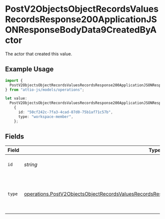 # PostV2ObjectsObjectRecordsValuesRecordsResponse200ApplicationJSONResponseBodyData9CreatedByActor

The actor that created this value.

## Example Usage

```typescript
import {
  PostV2ObjectsObjectRecordsValuesRecordsResponse200ApplicationJSONResponseBodyData9CreatedByActor,
} from "attio-js/models/operations";

let value:
  PostV2ObjectsObjectRecordsValuesRecordsResponse200ApplicationJSONResponseBodyData9CreatedByActor =
    {
      id: "50cf242c-7fa3-4cad-87d0-75b1af71c57b",
      type: "workspace-member",
    };
```

## Fields

| Field                                                                                                                                                                                                                  | Type                                                                                                                                                                                                                   | Required                                                                                                                                                                                                               | Description                                                                                                                                                                                                            |
| ---------------------------------------------------------------------------------------------------------------------------------------------------------------------------------------------------------------------- | ---------------------------------------------------------------------------------------------------------------------------------------------------------------------------------------------------------------------- | ---------------------------------------------------------------------------------------------------------------------------------------------------------------------------------------------------------------------- | ---------------------------------------------------------------------------------------------------------------------------------------------------------------------------------------------------------------------- |
| `id`                                                                                                                                                                                                                   | *string*                                                                                                                                                                                                               | :heavy_minus_sign:                                                                                                                                                                                                     | An ID to identify the actor.                                                                                                                                                                                           |
| `type`                                                                                                                                                                                                                 | [operations.PostV2ObjectsObjectRecordsValuesRecordsResponse200ApplicationJSONResponseBodyData9Type](../../models/operations/postv2objectsobjectrecordsvaluesrecordsresponse200applicationjsonresponsebodydata9type.md) | :heavy_minus_sign:                                                                                                                                                                                                     | The type of actor. [Read more information on actor types here](/docs/actors).                                                                                                                                          |